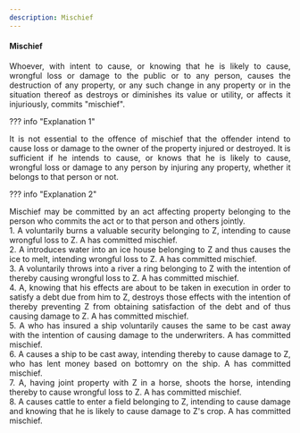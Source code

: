 ```yaml
---
description: Mischief
---
```


#### Mischief
<div style="text-align: justify">

Whoever, with intent to cause, or knowing that he is likely to cause, wrongful loss or damage to the public or to any person, causes the destruction of any property, or any such change in any property or in the situation thereof as destroys or diminishes its value or utility, or affects it injuriously, commits "mischief".

</div>

??? info "Explanation 1"
    <div style="text-align: justify"> It is not essential to the offence of mischief that the offender intend to cause loss or damage to the owner of the property injured or destroyed. It is sufficient if he intends to cause, or knows that he is likely to cause, wrongful loss or damage to any person by injuring any property, whether it belongs to that person or not.

??? info "Explanation 2"
    <div style="text-align: justify"> Mischief may be committed by an act affecting property belonging to the person who commits the act or to that person and others jointly.
    <div style="text-align: justify"> 1. A voluntarily burns a valuable security belonging to Z, intending to cause wrongful loss to Z. A has committed mischief.
    <div style="text-align: justify"> 2. A introduces water into an ice house belonging to Z and thus causes the ice to melt, intending wrongful loss to Z. A has committed mischief.
    <div style="text-align: justify"> 3. A voluntarily throws into a river a ring belonging to Z with the intention of thereby causing wrongful loss to Z. A has committed mischief.
    <div style="text-align: justify"> 4. A, knowing that his effects are about to be taken in execution in order to satisfy a debt due from him to Z, destroys those effects with the intention of thereby preventing Z from obtaining satisfaction of the debt and of thus causing damage to Z. A has committed mischief.
    <div style="text-align: justify"> 5. A who has insured a ship voluntarily causes the same to be cast away with the intention of causing damage to the underwriters. A has committed mischief.
    <div style="text-align: justify"> 6. A causes a ship to be cast away, intending thereby to cause damage to Z, who has lent money based on bottomry on the ship. A has committed mischief.
    <div style="text-align: justify"> 7. A, having joint property with Z in a horse, shoots the horse, intending thereby to cause wrongful loss to Z. A has committed mischief.
    <div style="text-align: justify"> 8. A causes cattle to enter a field belonging to Z, intending to cause damage and knowing that he is likely to cause damage to Z's crop. A has committed mischief.
